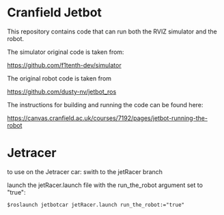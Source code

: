 # Cranfield Jetbot 
This repository contains code that can run both the RVIZ simulator and the robot. 

The simulator original code is taken from:

https://github.com/f1tenth-dev/simulator

The original robot code is taken from

https://github.com/dusty-nv/jetbot_ros

The instructions for building and running the code can be found here:

https://canvas.cranfield.ac.uk/courses/7192/pages/jetbot-running-the-robot

 # Jetracer

to use on the Jetracer car: 
swith to the jetRacer branch 

launch the jetRacer.launch file with the run_the_robot argument set to "true":
```
$roslaunch jetbotcar jetRacer.launch run_the_robot:="true"

```



